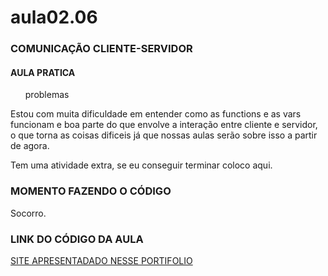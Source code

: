 # aula02.06
<h3> COMUNICAÇÃO CLIENTE-SERVIDOR </h3>
<h4> AULA PRATICA </h4>
<ul> problemas </ul>
<p> Estou com muita dificuldade em entender como as functions e as vars funcionam e boa parte do que envolve a interação entre cliente e servidor, o que torna as coisas dificeis já que nossas aulas serão sobre isso a partir de agora. </p>

<p> Tem uma atividade extra, se eu conseguir terminar coloco aqui. </p>
  
  <h3> MOMENTO FAZENDO O CÓDIGO </h3>
  <p> Socorro. </P>
  
  <h3> LINK DO CÓDIGO DA AULA </h3>
  <a href="https://script.google.com/macros/s/AKfycbxdmWgR6ihQ_04UjdgzLggdnCpptKOSjHDGVDz_h8Zjn6si4w8TlUud68WAL2rruFtU6g/exec">SITE APRESENTADADO NESSE PORTIFOLIO</a>

